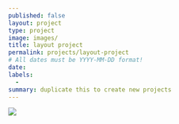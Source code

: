 ```yaml
---
published: false
layout: project
type: project
image: images/
title: layout project
permalink: projects/layout-project
# All dates must be YYYY-MM-DD format!
date: 
labels:
  - 
summary: duplicate this to create new projects
---
```


<img class="ui medium right floated rounded image" src="../images/">
